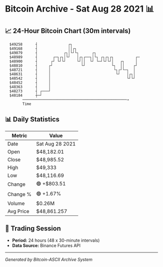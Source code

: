 # Bitcoin Archive - Sat Aug 28 2021 📊

## 📈 24-Hour Bitcoin Chart (30m intervals)

```
  $49258      ┤              ┌┐                                
  $49168      ┤              ││┌┐                              
  $49079      ┤            ┌┐│└┘└┐      ┌┐                     
  $48989      ┤       ┌─┐┌┐│└┘   │┌┐┌──┐│└┐ ┌┐┌┐┌┐          ┌─ 
  $48900      ┤      ┌┘ └┘└┘     └┘││  └┘ └─┘└┘└┘│   ┌┐     │  
  $48810      ┤     ┌┘             └┘            └┐  ││    ┌┘  
  $48721      ┤     │                             └┐┌┘└─┐  │   
  $48631      ┤     │                              └┘   │┌┐│   
  $48542      ┤     │                                   └┘└┘   
  $48452      ┤     │                                          
  $48363      ┤     │                                          
  $48273      ┤ ┌───┘                                          
  $48184      ┼─┘                                              
        ────────────────────────────────────────────────→
        Time
```

## 📊 Daily Statistics

| Metric | Value |
|--------|-------|
| Date | Sat Aug 28 2021 |
| Open | $48,182.01 |
| Close | $48,985.52 |
| High | $49,333 |
| Low | $48,116.69 |
| Change | 🟢 +$803.51 |
| Change % | 🟢 +1.67% |
| Volume | $0.26M |
| Avg Price | $48,861.257 |

## 📅 Trading Session

- **Period:** 24 hours (48 x 30-minute intervals)
- **Data Source:** Binance Futures API

---
*Generated by Bitcoin-ASCII Archive System*
